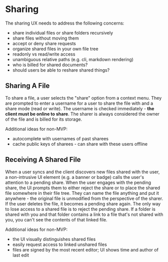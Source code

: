 # Sharing

The sharing UX needs to address the following concerns:

* share individual files or share folders recursively
* share files without moving them
* accept or deny share requests
* organize shared files in your own file tree
* readonly vs read/write access
* unambiguous relative paths (e.g. cli, markdown rendering)
* who is billed for shared documents?
* should users be able to reshare shared things?

## Sharing A File
To share a file, a user selects the "share" option from a context menu. They are
prompted to enter a username for a user to share the file with and a share mode
(read or write). The username is checked immediately - **the client must be
online to share**. The sharer is always considered the owner of the file and
is billed for its storage.

Additional ideas for non-MVP:
* autocomplete with usernames of past sharees
* cache public keys of sharees - can share with these users offline

## Receiving A Shared File
When a user syncs and the client discovers new files shared with the user, a
non-intrusive UI element (e.g. a banner or badge) calls the user's attention to
a pending share. When the user engages with the pending share, the UI prompts
them to either reject the share or to place the shared file somewhere in their
file tree. They can name the file anything and put it anywhere - the original
file is unmodified from the perspective of the sharer. If the user deletes the
file, it becomes a pending share again. The only way to lose access to a shared
file is to reject the pending share. If a folder is shared with you and that
folder contains a link to a file that's not shared with you, you can't see the
contents of that linked file.

Additional ideas for non-MVP:
* the UI visually distinguishes shared files
* easily request access to linked unshared files
* files are signed by the most recent editor; UI shows time and author of last
  edit
